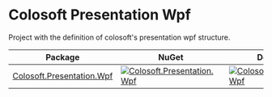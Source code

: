 # Colosoft Presentation Wpf

Project with the definition of colosoft's presentation wpf structure.


| Package | NuGet | Downloads |
| ------- | ------------ | --------- |
| [Colosoft.Presentation.Wpf](https://www.nuget.org/packages/Colosoft.Presentation.Wpf/) | [![Colosoft.Presentation.Wpf](https://img.shields.io/nuget/v/Colosoft.Presentation.Wpf.svg)](https://www.nuget.org/packages/Colosoft.Presentation.Wpf/) | [![Colosoft.Presentation.Wpf](https://img.shields.io/nuget/dt/Colosoft.Presentation.Wpf.svg)](https://www.nuget.org/packages/Colosoft.Presentation.Wpf/) |


